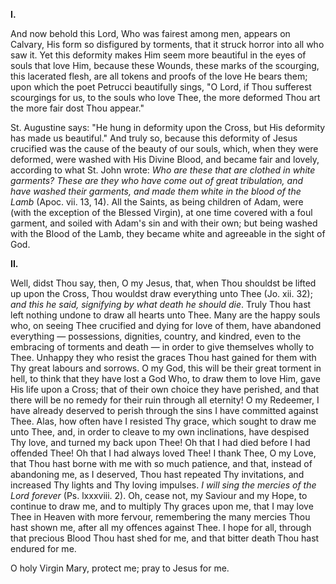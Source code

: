 
**I\.**

And now behold this Lord, Who was fairest among men, appears on Calvary, His form so disfigured by torments, that it struck horror into all who saw it. Yet this deformity makes Him seem more beautiful in the eyes of souls that love Him, because these Wounds, these marks of the scourging, this lacerated flesh, are all tokens and proofs of the love He bears them; upon which the poet Petrucci beautifully sings, \"O Lord, if Thou sufferest scourgings for us, to the souls who love Thee, the more deformed Thou art the more fair dost Thou appear.\"

St. Augustine says: \"He hung in deformity upon the Cross, but His deformity has made us beautiful.\" And truly so, because this deformity of Jesus crucified was the cause of the beauty of our souls, which, when they were deformed, were washed with His Divine Blood, and became fair and lovely, according to what St. John wrote: *Who are these that are clothed in white garments? These are they who have come out of great tribulation, and have washed their garments, and made them white in the blood of the Lamb* (Apoc. vii. 13, 14). All the Saints, as being children of Adam, were (with the exception of the Blessed Virgin), at one time covered with a foul garment, and soiled with Adam\'s sin and with their own; but being washed with the Blood of the Lamb, they became white and agreeable in the sight of God.

**II\.**

Well, didst Thou say, then, O my Jesus, that, when Thou shouldst be lifted up upon the Cross, Thou wouldst draw everything unto Thee (Jo. xii. 32); *and this he said, signifying by what death he should die*. Truly Thou hast left nothing undone to draw all hearts unto Thee. Many are the happy souls who, on seeing Thee crucified and dying for love of them, have abandoned everything — possessions, dignities, country, and kindred, even to the embracing of torments and death — in order to give themselves wholly to Thee. Unhappy they who resist the graces Thou hast gained for them with Thy great labours and sorrows. O my God, this will be their great torment in hell, to think that they have lost a God Who, to draw them to love Him, gave His life upon a Cross; that of their own choice they have perished, and that there will be no remedy for their ruin through all eternity! O my Redeemer, I have already deserved to perish through the sins I have committed against Thee. Alas, how often have I resisted Thy grace, which sought to draw me unto Thee, and, in order to cleave to my own inclinations, have despised Thy love, and turned my back upon Thee! Oh that I had died before I had offended Thee! Oh that I had always loved Thee! I thank Thee, O my Love, that Thou hast borne with me with so much patience, and that, instead of abandoning me, as I deserved, Thou hast repeated Thy invitations, and increased Thy lights and Thy loving impulses. *I will sing the mercies of the Lord forever* (Ps. lxxxviii. 2). Oh, cease not, my Saviour and my Hope, to continue to draw me, and to multiply Thy graces upon me, that I may love Thee in Heaven with more fervour, remembering the many mercies Thou hast shown me, after all my offences against Thee. I hope for all, through that precious Blood Thou hast shed for me, and that bitter death Thou hast endured for me.

O holy Virgin Mary, protect me; pray to Jesus for me.


